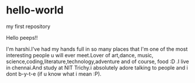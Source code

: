 # hello-world
my first repository

Hello peeps!!

I'm harshi.I've had my hands full in so many places that I'm one of the most interesting people u will ever meet.Lover of art,dance, music, science,coding,literature,technology,adventure and of course, food :D .I live in chennai.And study at NIT Trichy.i absolutely adore talking to people and i dont b-y-t-e (if u know what i mean :P).
